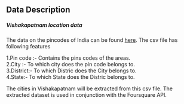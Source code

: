 ## Data Description
##### Vishakapatnam location data
The data on the pincodes of India can be found [here](https://www.kaggle.com/sahilgandhi94/indian-pincodes#india%20pincode%20final.csv). The csv file has following features

1.Pin code :- Contains the pins codes of the areas.\
2.City :- To which city does the pin code belongs to.\
3.District:- To which Distric does the City belongs to.\
4.State:- To which State does the Distric belongs to.

The cities in Vishakapatnam will be extracted from this csv file. The extracted dataset is used in conjunction with the Foursquare API.
